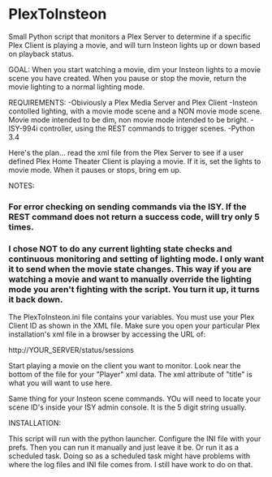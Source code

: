 # PlexToInsteon
Small Python script that monitors a Plex Server to determine if a specific Plex Client is playing a movie, and will turn Insteon lights up or down based on playback status. 

GOAL: When you start watching a movie, dim your Insteon lights to a movie scene you have created. When you pause or stop the movie, return the movie lighting to a normal lighting mode.

REQUIREMENTS: 
-Obiviously a Plex Media Server and Plex Client
-Insteon contolled lighting, with a movie mode scene and a NON  movie mode scene. Movie mode intended to be dim, non movie mode intended to be bright.
-ISY-994i controller, using the REST commands to trigger scenes.
-Python 3.4

Here's the plan... read the xml file from the Plex Server to see if a user defined Plex Home Theater Client is playing a movie. If it is, set the lights to movie mode. When it pauses or stops, bring em up.

NOTES: 
### For error checking on sending commands via the ISY. If the REST command does not return a success code, will try only 5 times. 
### I chose NOT to do any current lighting state checks and continuous monitoring and setting of lighting mode. I only want it to send when the movie state changes. This way if you are watching a movie and want to manually override the lighting mode you aren't fighting with the script. You turn it up, it turns it back down. 

The PlexToInsteon.ini file contains your variables. You must use your Plex Client ID as shown in the XML file. Make sure you open your particular Plex installation's xml file in a browser by accessing the URL of:

  http://YOUR_SERVER/status/sessions
  
Start playing a movie on the client you want to monitor. Look near the bottom of the file for your "Player" xml data. The xml attribute of "title" is what you will want to use here.

Same thing for your Insteon scene commands. YOu will need to locate your scene ID's inside your ISY admin console. It is the 5 digit string usually.


INSTALLATION:

This script will run with the python launcher. Configure the INI file with your prefs. Then you can run it manually and just leave it be. Or run it as a scheduled task. Doing so as a scheduled task might have problems with where the log files and INI file comes from. I still have work to do on that.